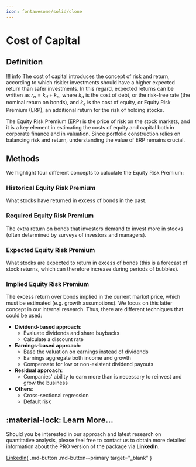 ```yaml
---
icon: fontawesome/solid/clone
---
```


# Cost of Capital

## Definition

!!! info
    The cost of capital introduces the concept of risk and return, according to which riskier investments should have a higher expected return than safer investments. In this regard, expected returns can be written as $r_n = k_d + k_e$, where $k_d$ is the cost of debt, or the risk-free rate (the nominal return on bonds), and $k_e$ is the cost of equity, or Equity Risk Premium (ERP), an additional return for the risk of holding stocks.

The Equity Risk Premium (ERP) is the price of risk on the stock markets, and it is a key element in estimating the costs of equity and capital both in corporate finance and in valuation. Since portfolio construction relies on balancing risk and return, understanding the value of ERP remains crucial.

## Methods

We highlight four different concepts to calculate the Equity Risk Premium:

### Historical Equity Risk Premium
What stocks have returned in excess of bonds in the past.

### Required Equity Risk Premium
The extra return on bonds that investors demand to invest more in stocks (often determined by surveys of investors and managers).

### Expected Equity Risk Premium
What stocks are expected to return in excess of bonds (this is a forecast of stock returns, which can therefore increase during periods of bubbles).

### Implied Equity Risk Premium
The excess return over bonds implied in the current market price, which must be estimated (e.g. growth assumptions). We focus on this latter concept in our internal research. Thus, there are different techniques that could be used:

* **Dividend-based approach**:
    * Evaluate dividends and share buybacks
    * Calculate a discount rate
* **Earnings-based approach**:
    * Base the valuation on earnings instead of dividends
    * Earnings aggregate both income and growth
    * Compensate for low or non-existent dividend payouts
* **Residual approach**:
    * Companies' ability to earn more than is necessary to reinvest and grow the business
* **Others**:
    * Cross-sectional regression
    * Default risk

## :material-lock: Learn More...

Should you be interested in our approach and latest research on quantitative analysis, please feel free to contact us to obtain more detailed information about the PRO version of the package via **LinkedIn**.

[LinkedIn](https://www.linkedin.com/in/j-mr/ ){ .md-button .md-button--primary target="_blank" }

